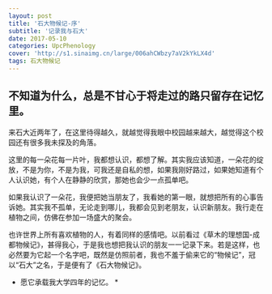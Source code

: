 ```yaml
---
layout: post
title: '石大物候记-序'
subtitle: '记录我与石大'
date: 2017-05-10
categories: UpcPhenology
cover: 'http://s1.sinaimg.cn/large/006ahCWbzy7aV2kYkLX4d'
tags: 石大物候记
---
```


不知道为什么，总是不甘心于将走过的路只留存在记忆里。
---


来石大近两年了，在这里待得越久，就越觉得我眼中校园越来越大，越觉得这个校园还有很多我未探及的角落。


这里的每一朵花每一片叶，我都想认识，都想了解。其实我应该知道，一朵花的绽放，不是为你，不是为我，可我还是自私的想，如果我刚好路过，如果她知道有个人认识她，有个人在静静的欣赏，那她也会少一点孤单吧。


如果我认识了一朵花，我便把她当朋友了，我看她的第一眼，就想把所有的心事告诉她。其实我不孤单，无论走到哪儿，我都会见到老朋友，认识新朋友。我行走在植物之间，仿佛在参加一场盛大的聚会。


也许世界上所有喜欢植物的人，有着同样的感情吧。以前看过《草木的理想国-成都物候记》，甚得我心，于是我也想把我认识的朋友一一记录下来。若是这样，也必然要为它起一个名字吧，既然是仿照前者，我也不羞于偷来它的“物候记”，冠以“石大”之名，于是便有了《石大物候记》。


* 愿它承载我大学四年的记忆。 *